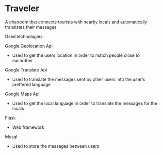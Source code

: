 # Traveler

A chatroom that connects tourists with nearby locals and automatically translates their messages

Used technologies:

Google Geolocation Api
  - Used to get the users location in order to match people close to eachother

Google Translate Api
  - Used to translate the messages sent by other users into the user's preffered language

Google Maps Api
  - Used to get the local language in order to translate the messages for the locals

Flask 
  - Web framework

Mysql
  - Used to store the messages between users
 
